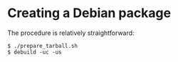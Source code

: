 Creating a Debian package
=========================

The procedure is relatively straightforward:

```
$ ./prepare_tarball.sh
$ debuild -uc -us
```

